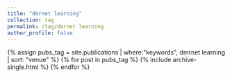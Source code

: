 ```yaml
---
title: "dmrnet learning"
collection: tag
permalink: /tag/dmrnet learning
author_profile: false
---
```

{% assign pubs_tag = site.publications | where:"keywords", dmrnet learning | sort: "venue" %}
{% for post in pubs_tag %}
  {% include archive-single.html %}
{% endfor %}